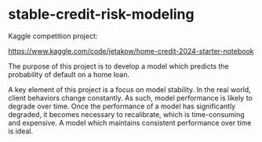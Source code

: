 # stable-credit-risk-modeling

Kaggle competition project: 

https://www.kaggle.com/code/jetakow/home-credit-2024-starter-notebook


The purpose of this project is to develop a model which predicts the probability of default on a home loan.

A key element of this project is a focus on model stability. In the real world,
client behaviors change constantly. As such, model performance is likely to degrade over
time. Once the performance of a model has significantly degraded, it becomes necessary
to recalibrate, which is time-consuming and expensive. A model which maintains consistent
performance over time is ideal.
